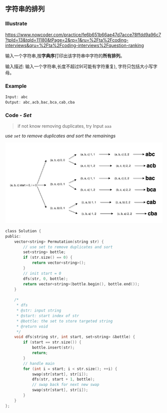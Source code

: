 ## 字符串的排列
### Illustrate
<https://www.nowcoder.com/practice/fe6b651b66ae47d7acce78ffdd9a96c7?tpId=13&tqId=11180&tPage=2&rp=1&ru=%2Fta%2Fcoding-interviews&qru=%2Fta%2Fcoding-interviews%2Fquestion-ranking>

输入一个字符串,按**字典序**打印出该字符串中字符的**所有排列**。

输入描述:
输入一个字符串,长度不超过9(可能有字符重复), 字符只包括大小写字母。

### Example
```c
Input: abc
Output: abc,acb,bac,bca,cab,cba

```

### Code - _Set_

> if not know removing duplicates, try Input `aaa`

_use `set` to remove duplicates and sort the remainings_
<div align=center><img src="./res/permu_set.jpg" width=650></div>

```c
class Solution {
public:
    vector<string> Permutation(string str) {
        // use set to remove duplicates and sort
        set<string> bottle;
        if (str.size() == 0) {
            return vector<string>();
        }
        // init start = 0
        dfs(str, 0, bottle);
        return vector<string>(bottle.begin(), bottle.end());
    }

    /*
     * dfs
     * @str: input string
     * @start: start index of str
     * @bottle: the set to store targeted string
     * @return void
     */
    void dfs(string str, int start, set<string> &bottle) {
        if (start == str.size()) {
            bottle.insert(str);
            return;
        }
        // handle main
        for (int i = start; i < str.size(); ++i) {
            swap(str[start], str[i]);
            dfs(str, start + 1, bottle);
            // swap back for next new swap
            swap(str[start], str[i]);
        }
    }
};
```
